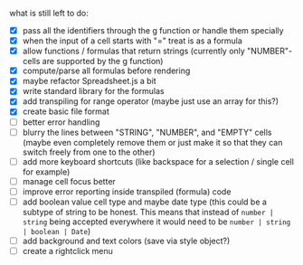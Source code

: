 what is still left to do:
- [x] pass all the identifiers through the g function or handle them specially
- [x] when the input of a cell starts with "=" treat is as a formula
- [x] allow functions / formulas that return strings (currently only "NUMBER"-cells are supported by the g function)
- [x] compute/parse all formulas before rendering
- [x] maybe refactor Spreadsheet.js a bit
- [x] write standard library for the formulas
- [x] add transpiling for range operator (maybe just use an array for this?)
- [x] create basic file format
- [ ] better error handling
- [ ] blurry the lines between "STRING", "NUMBER", and "EMPTY" cells (maybe even completely remove them or just make it so that they can switch freely from one to the other)
- [ ] add more keyboard shortcuts (like backspace for a selection / single cell for example)
- [ ] manage cell focus better
- [ ] improve error reporting inside transpiled (formula) code
- [ ] add boolean value cell type and maybe date type (this could be a subtype of string to be honest. This means that instead of `number | string` being accepted everywhere it would need to be `number | string | boolean | Date`)
- [ ] add background and text colors (save via style object?)
- [ ] create a rightclick menu
